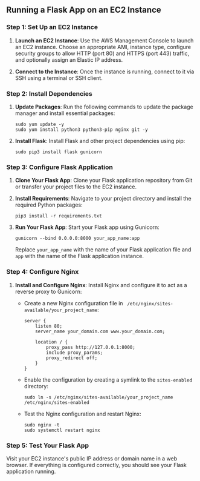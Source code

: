 
## Running a Flask App on an EC2 Instance

### Step 1: Set Up an EC2 Instance

1.  **Launch an EC2 Instance**: Use the AWS Management Console to launch an EC2 instance. Choose an appropriate AMI, instance type, configure security groups to allow HTTP (port 80) and HTTPS (port 443) traffic, and optionally assign an Elastic IP address.
    
2.  **Connect to the Instance**: Once the instance is running, connect to it via SSH using a terminal or SSH client.
    

### Step 2: Install Dependencies

1.  **Update Packages**: Run the following commands to update the package manager and install essential packages:
    ```
    sudo yum update -y
    sudo yum install python3 python3-pip nginx git -y
    ``` 
    
2.  **Install Flask**: Install Flask and other project dependencies using pip:
    
 
    
    ```sudo pip3 install flask gunicorn``` 
    

### Step 3: Configure Flask Application

1.  **Clone Your Flask App**: Clone your Flask application repository from Git or transfer your project files to the EC2 instance.
    
2.  **Install Requirements**: Navigate to your project directory and install the required Python packages:
 
    
    ```
    pip3 install -r requirements.txt
    ```  
    
4.  **Run Your Flask App**: Start your Flask app using Gunicorn:
    

    
    ```
    gunicorn --bind 0.0.0.0:8000 your_app_name:app
    ``` 
    
    Replace `your_app_name` with the name of your Flask application file and `app` with the name of the Flask application instance.
    

### Step 4: Configure Nginx

1.  **Install and Configure Nginx**: Install Nginx and configure it to act as a reverse proxy to Gunicorn:
    
    -   Create a new Nginx configuration file in ```
      /etc/nginx/sites-available/your_project_name```:
        
 
        
        ```
        server {
            listen 80;
            server_name your_domain.com www.your_domain.com;
        
            location / {
                proxy_pass http://127.0.0.1:8000;
                include proxy_params;
                proxy_redirect off;
            }
        }
        ``` 
        
    -   Enable the configuration by creating a symlink to the `sites-enabled` directory:

        
        ```
        sudo ln -s /etc/nginx/sites-available/your_project_name /etc/nginx/sites-enabled
        ``` 
        
    -   Test the Nginx configuration and restart Nginx:

        
        ```
        sudo nginx -t
        sudo systemctl restart nginx
        ``` 
        

### Step 5: Test Your Flask App

Visit your EC2 instance's public IP address or domain name in a web browser. If everything is configured correctly, you should see your Flask application running.